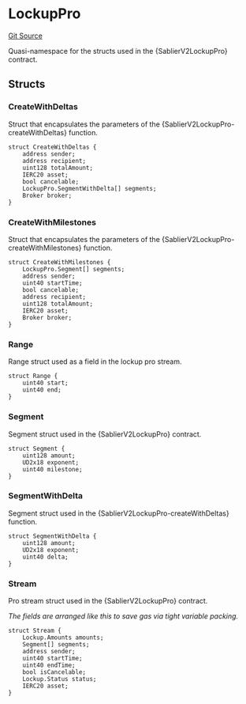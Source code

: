 # LockupPro
[Git Source](https://github.com/sablierhq/v2-core/blob/8b6a851f4185bd5af0e89a0f6a6eb2fed069cd10/docs/contracts/v2/reference/core/abstracts)

Quasi-namespace for the structs used in the {SablierV2LockupPro} contract.


## Structs
### CreateWithDeltas
Struct that encapsulates the parameters of the {SablierV2LockupPro-createWithDeltas} function.


```solidity
struct CreateWithDeltas {
    address sender;
    address recipient;
    uint128 totalAmount;
    IERC20 asset;
    bool cancelable;
    LockupPro.SegmentWithDelta[] segments;
    Broker broker;
}
```

### CreateWithMilestones
Struct that encapsulates the parameters of the {SablierV2LockupPro-createWithMilestones} function.


```solidity
struct CreateWithMilestones {
    LockupPro.Segment[] segments;
    address sender;
    uint40 startTime;
    bool cancelable;
    address recipient;
    uint128 totalAmount;
    IERC20 asset;
    Broker broker;
}
```

### Range
Range struct used as a field in the lockup pro stream.


```solidity
struct Range {
    uint40 start;
    uint40 end;
}
```

### Segment
Segment struct used in the {SablierV2LockupPro} contract.


```solidity
struct Segment {
    uint128 amount;
    UD2x18 exponent;
    uint40 milestone;
}
```

### SegmentWithDelta
Segment struct used in the {SablierV2LockupPro-createWithDeltas} function.


```solidity
struct SegmentWithDelta {
    uint128 amount;
    UD2x18 exponent;
    uint40 delta;
}
```

### Stream
Pro stream struct used in the {SablierV2LockupPro} contract.

*The fields are arranged like this to save gas via tight variable packing.*


```solidity
struct Stream {
    Lockup.Amounts amounts;
    Segment[] segments;
    address sender;
    uint40 startTime;
    uint40 endTime;
    bool isCancelable;
    Lockup.Status status;
    IERC20 asset;
}
```

